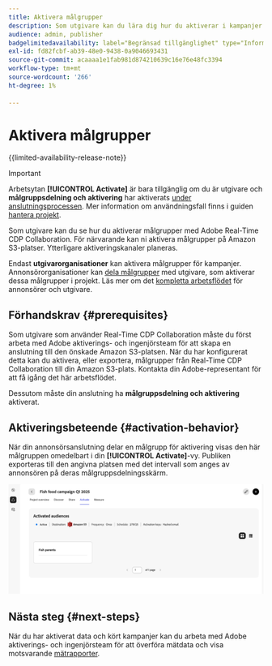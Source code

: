 ```yaml
---
title: Aktivera målgrupper
description: Som utgivare kan du lära dig hur du aktiverar i kampanjer som målgrupper delas med dig av din medarbetare.
audience: admin, publisher
badgelimitedavailability: label="Begränsad tillgänglighet" type="Informative" url="https://helpx.adobe.com/se/legal/product-descriptions/real-time-customer-data-platform-collaboration.html newtab=true"
exl-id: fd82fcbf-ab39-48e0-9438-0a9046693431
source-git-commit: acaaaa1e1fab981d874210639c16e76e48fc3394
workflow-type: tm+mt
source-wordcount: '266'
ht-degree: 1%

---
```


# Aktivera målgrupper

{{limited-availability-release-note}}

>[!IMPORTANT]
>
>Arbetsytan **[!UICONTROL Activate]** är bara tillgänglig om du är utgivare och **målgruppsdelning och aktivering** har aktiverats [under anslutningsprocessen](../connect/establishing-connections.md#connection-settings). Mer information om användningsfall finns i guiden [hantera projekt](./manage-projects.md#project-use-cases).

Som utgivare kan du se hur du aktiverar målgrupper med Adobe Real-Time CDP Collaboration. För närvarande kan ni aktivera målgrupper på Amazon S3-platser. Ytterligare aktiveringskanaler planeras.

Endast **utgivarorganisationer** kan aktivera målgrupper för kampanjer. Annonsörorganisationer kan [dela målgrupper](/help/guide/collaborate/share.md) med utgivare, som aktiverar dessa målgrupper i projekt. Läs mer om det [kompletta arbetsflödet](/help/guide/end-to-end-workflow.md) för annonsörer och utgivare.

## Förhandskrav {#prerequisites}

Som utgivare som använder Real-Time CDP Collaboration måste du först arbeta med Adobe aktiverings- och ingenjörsteam för att skapa en anslutning till den önskade Amazon S3-platsen. När du har konfigurerat detta kan du aktivera, eller exportera, målgrupper från Real-Time CDP Collaboration till din Amazon S3-plats. Kontakta din Adobe-representant för att få igång det här arbetsflödet.

Dessutom måste din anslutning ha **målgruppsdelning och aktivering** aktiverat.

## Aktiveringsbeteende {#activation-behavior}

När din annonsörsanslutning delar en målgrupp för aktivering visas den här målgruppen omedelbart i din **[!UICONTROL Activate]**-vy. Publiken exporteras till den angivna platsen med det intervall som anges av annonsören på deras målgruppsdelningsskärm.

![Aktivera arbetsflöde till ett Amazon S3-mål.](/help/assets/collaborate/activate/activate-to-amazon-s3.png)

## Nästa steg {#next-steps}

När du har aktiverat data och kört kampanjer kan du arbeta med Adobe aktiverings- och ingenjörsteam för att överföra mätdata och visa motsvarande [mätrapporter](/help/guide/collaborate/measure.md).
